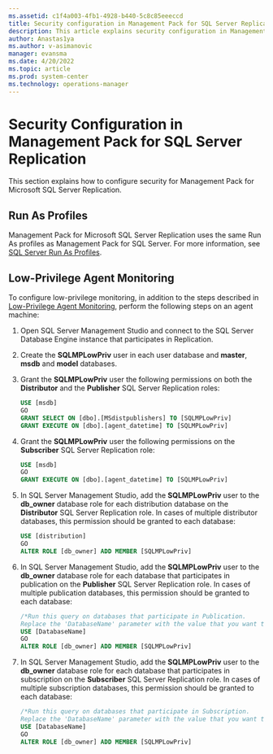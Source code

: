 ```yaml
---
ms.assetid: c1f4a003-4fb1-4928-b440-5c8c85eeeccd
title: Security configuration in Management Pack for SQL Server Replication
description: This article explains security configuration in Management Pack for SQL Server Replication
author: Anastas1ya
ms.author: v-asimanovic
manager: evansma
ms.date: 4/20/2022
ms.topic: article
ms.prod: system-center
ms.technology: operations-manager
---
```


# Security Configuration in Management Pack for SQL Server Replication

This section explains how to configure security for Management Pack for Microsoft SQL Server Replication.

## Run As Profiles

Management Pack for Microsoft SQL Server Replication uses the same Run As profiles as Management Pack for SQL Server. For more information, see [SQL Server Run As Profiles](sql-server-management-pack-run-as-profiles.md).

## Low-Privilege Agent Monitoring

To configure low-privilege monitoring, in addition to the steps described in [Low-Privilege Agent Monitoring](sql-server-management-pack-low-privilege-monitoring.md), perform the following steps on an agent machine:

1. Open SQL Server Management Studio and connect to the SQL Server Database Engine instance that participates in Replication.

2. Create the **SQLMPLowPriv** user in each user database and **master**, **msdb** and **model** databases.

3. Grant the **SQLMPLowPriv** user the following permissions on both the **Distributor** and the **Publisher** SQL Server Replication roles:

    ```SQL
    USE [msdb]
    GO
    GRANT SELECT ON [dbo].[MSdistpublishers] TO [SQLMPLowPriv]
    GRANT EXECUTE ON [dbo].[agent_datetime] TO [SQLMPLowPriv]
    ```

4. Grant the **SQLMPLowPriv** user the following permissions on the **Subscriber** SQL Server Replication role:

    ```SQL
    USE [msdb]
    GO
    GRANT EXECUTE ON [dbo].[agent_datetime] TO [SQLMPLowPriv]
    ```

5. In SQL Server Management Studio, add the **SQLMPLowPriv** user to the **db_owner** database role for each distribution database on the **Distributor** SQL Server Replication role. In cases of multiple distributor databases, this permission should be granted to each database:

    ```SQL
    USE [distribution]
    GO
    ALTER ROLE [db_owner] ADD MEMBER [SQLMPLowPriv]
    ```

6. In SQL Server Management Studio, add the **SQLMPLowPriv** user to the **db_owner** database role for each database that participates in publication on the **Publisher** SQL Server Replication role. In cases of multiple publication databases, this permission should be granted to each database:

    ```SQL
    /*Run this query on databases that participate in Publication.
    Replace the 'DatabaseName' parameter with the value that you want to use.*/
    USE [DatabaseName]
    GO
    ALTER ROLE [db_owner] ADD MEMBER [SQLMPLowPriv]
    ```

7. In SQL Server Management Studio, add the **SQLMPLowPriv** user to the **db_owner** database role for each database that participates in subscription on the **Subscriber** SQL Server Replication role. In cases of multiple subscription databases, this permission should be granted to each database:

    ```SQL
    /*Run this query on databases that participate in Subscription.
    Replace the 'DatabaseName' parameter with the value that you want to use.*/
    USE [DatabaseName]
    GO
    ALTER ROLE [db_owner] ADD MEMBER [SQLMPLowPriv]
    ```
